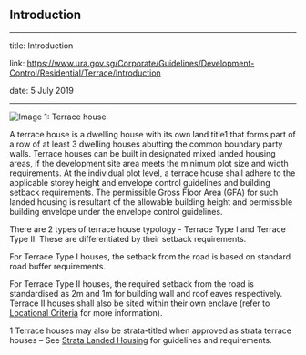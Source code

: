 ## Introduction
---
title: Introduction

link: https://www.ura.gov.sg/Corporate/Guidelines/Development-Control/Residential/Terrace/Introduction

date: 5 July 2019

---


![Image 1: Terrace house](https://www.ura.gov.sg/-/media/Corporate/Guidelines/Development-control/Landed-Housing/T00A_Terrace_Typology_With_Ledges.jpg?h=100%25&w=100%25)



A terrace house is a dwelling house with its own land title1 that forms part of a row of at least 3 dwelling houses abutting the common boundary party walls. Terrace houses can be built in designated mixed landed housing areas, if the development site area meets the minimum plot size and width requirements. At the individual plot level, a terrace house shall adhere to the applicable storey height and envelope control guidelines and building setback requirements. The permissible Gross Floor Area (GFA) for such landed housing is resultant of the allowable building height and permissible building envelope under the envelope control guidelines.

There are 2 types of terrace house typology - Terrace Type I and Terrace Type II. These are differentiated by their setback requirements.

For Terrace Type I houses, the setback from the road is based on standard road buffer requirements.

For Terrace Type II houses, the required setback from the road is standardised as 2m and 1m for building wall and roof eaves respectively. Terrace II houses shall also be sited within their own enclave (refer to [Locational Criteria](https://www.ura.gov.sg/Corporate/Guidelines/Development-Control/Residential/Terrace/Locational-Criteria) for more information).

1 Terrace houses may also be strata-titled when approved as strata terrace houses – See [Strata Landed Housing](https://www.ura.gov.sg/Corporate/Guidelines/Development-Control/Residential/Strata-Landed-Housing) for guidelines and requirements.



